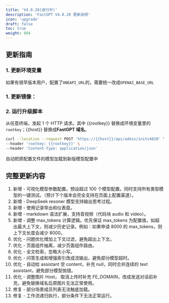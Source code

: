 ```yaml
---
title: 'V4.8.20(进行中)'
description: 'FastGPT V4.8.20 更新说明'
icon: 'upgrade'
draft: false
toc: true
weight: 804
---
```


## 更新指南

### 1. 更新环境变量

如果有很早版本用户，配置了`ONEAPI_URL`的，需要统一改成`OPENAI_BASE_URL`

### 1. 更新镜像：


### 2. 运行升级脚本

从任意终端，发起 1 个 HTTP 请求。其中 {{rootkey}} 替换成环境变量里的 `rootkey`；{{host}} 替换成**FastGPT 域名**。

```bash
curl --location --request POST 'https://{{host}}/api/admin/initv4820' \
--header 'rootkey: {{rootkey}}' \
--header 'Content-Type: application/json'
```

自动把原配置文件的模型加载到新版模型配置中

## 完整更新内容

1. 新增 - 可视化模型参数配置。预设超过 100 个模型配置。同时支持所有类型模型的一键测试。（预计下个版本会完全支持在页面上配置渠道）。
2. 新增 - DeepSeek resoner 模型支持输出思考过程。
3. 新增 - 使用记录导出和仪表盘。
4. 新增 - markdown 语法扩展，支持音视频（代码块 audio 和 video）。
5. 新增 - 调整 max_tokens 计算逻辑。优先保证 max_tokens 为配置值，如超出最大上下文，则减少历史记录。例如：如果申请 8000 的 max_tokens，则上下文长度会减少 8000。
6. 优化 - 问题优化增加上下文过滤，避免超出上下文。
7. 优化 - 页面组件抽离，减少页面组件路由。
8. 优化 - 全文检索，忽略大小写。
9. 优化 - 问答生成和增强索引改成流输出，避免部分模型超时。
10. 优化 - 自动给 assistant 空 content，补充 null，同时合并连续的 text assistant，避免部分模型抛错。
11. 优化 - 调整图片 Host， 取消上传时补充 FE_DOMAIN，改成发送对话前补充，避免替换域名后原图片无法正常使用。
12. 修复 - 部分场景成员列表无法触底加载。
13. 修复 - 工作流递归执行，部分条件下无法正常运行。
